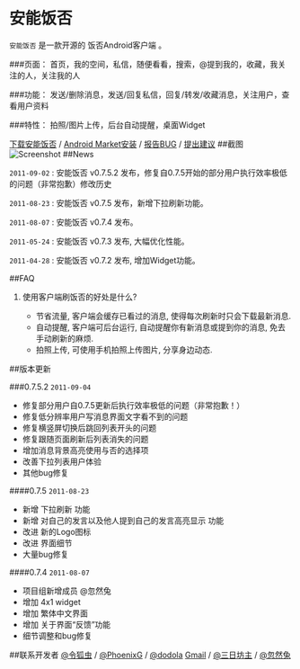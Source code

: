 安能饭否
========
`安能饭否` 是一款开源的 饭否Android客户端 。

###页面：
首页，我的空间，私信，随便看看，搜索，@提到我的，收藏，我关注的人，关注我的人

###功能：
发送/删除消息，发送/回复私信，回复/转发/收藏消息，关注用户，查看用户资料

###特性：
拍照/图片上传，后台自动提醒，桌面Widget

[下载安能饭否](http://code.google.com/p/fanfoudroid/downloads/detail?name=fanfoudroid_0.7.5.2.apk&can=2&q=) / [Android Market安装](https://market.android.com/details?id=com.ch_linghu.fanfoudroid) / [报告BUG](http://code.google.com/p/fanfoudroid/issues/entry) / [提出建议](http://code.google.com/p/fanfoudroid/issues/entry?template=suggest)
##截图
![Screenshot](http://farm4.static.flickr.com/3292/5746245984_4d2edf87cb.jpg)
##News

`2011-09-02` : 安能饭否 v0.7.5.2 发布，修复自0.7.5开始的部分用户执行效率极低的问题（非常抱歉）修改历史 

`2011-08-23` : 安能饭否 v0.7.5 发布，新增下拉刷新功能。 

`2011-08-07` : 安能饭否 v0.7.4 发布。 

`2011-05-24` : 安能饭否 v0.7.3 发布, 大幅优化性能。

`2011-04-28` : 安能饭否 v0.7.2 发布, 增加Widget功能。 

##FAQ
1. 使用客户端刷饭否的好处是什么?

    * 节省流量, 客户端会缓存已看过的消息, 使得每次刷新时只会下载最新消息.
    * 自动提醒, 客户端可后台运行, 自动提醒你有新消息或提到你的消息, 免去手动刷新的麻烦.
    * 拍照上传, 可使用手机拍照上传图片, 分享身边动态.
    
##版本更新

###0.7.5.2 `2011-09-04`
* 修复部分用户自0.7.5更新后执行效率极低的问题（非常抱歉！）
* 修复低分辨率用户写消息界面文字看不到的问题
* 修复横竖屏切换后跳回列表开头的问题
* 修复跟随页面刷新后列表消失的问题
* 增加消息背景高亮使用与否的选择项
* 改善下拉列表用户体验
* 其他bug修复

####0.7.5 `2011-08-23`
* 新增 下拉刷新 功能
* 新增 对自己的发言以及他人提到自己的发言高亮显示 功能
* 改进 新的Logo图标
* 改进 界面细节
* 大量bug修复

####0.7.4 `2011-08-07`
* 项目组新增成员 @忽然兔
* 增加 4x1 widget
* 增加 繁体中文界面
* 增加 关于界面“反馈”功能
* 细节调整和bug修复

##联系开发者
[@令狐虫](http://fanfou.com/ch_linghu) / [@PhoenixG](http://fanfou.com/phoenixg) / [@dodola](http://fanfou.com/%E8%90%BD%E5%A6%96) [Gmail](mailto:dinophp@gmail.com) / [@三日坊主](http://fanfou.com/lds2012) / [@忽然兔](http://fanfou.com/zm1103)